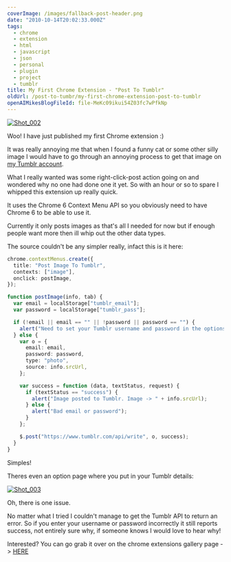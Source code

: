 ```yaml
---
coverImage: /images/fallback-post-header.png
date: "2010-10-14T20:02:33.000Z"
tags:
  - chrome
  - extension
  - html
  - javascript
  - json
  - personal
  - plugin
  - project
  - tumblr
title: My First Chrome Extension - "Post To Tumblr"
oldUrl: /post-to-tumbr/my-first-chrome-extension-post-to-tumblr
openAIMikesBlogFileId: file-MeKc09ikui54Z03fc7wPfkNp
---
```


[![](https://www.mikecann.blog/wp-content/uploads/2010/10/Shot_002.png "Shot_002")](https://www.mikecann.blog/wp-content/uploads/2010/10/Shot_002.png)

Woo! I have just published my first Chrome extension :)

<!-- more -->

It was really annoying me that when I found a funny cat or some other silly image I would have to go through an annoying process to get that image on [my Tumblr account](https://mikeysee.tumblr.com).

What I really wanted was some right-click-post action going on and wondered why no one had done one it yet. So with an hour or so to spare I whipped this extension up really quick.

It uses the Chrome 6 Context Menu API so you obviously need to have Chrome 6 to be able to use it.

Currently it only posts images as that's all I needed for now but if enough people want more then ill whip out the other data types.

The source couldn't be any simpler really, infact this is it here:

```typescript
chrome.contextMenus.create({
  title: "Post Image To Tumblr",
  contexts: ["image"],
  onclick: postImage,
});

function postImage(info, tab) {
  var email = localStorage["tumblr_email"];
  var password = localStorage["tumblr_pass"];

  if (!email || email == "" || !password || password == "") {
    alert("Need to set your Tumblr username and password in the options before posting!");
  } else {
    var o = {
      email: email,
      password: password,
      type: "photo",
      source: info.srcUrl,
    };

    var success = function (data, textStatus, request) {
      if (textStatus == "success") {
        alert("Image posted to Tumblr. Image -> " + info.srcUrl);
      } else {
        alert("Bad email or password");
      }
    };

    $.post("https://www.tumblr.com/api/write", o, success);
  }
}
```

Simples!

Theres even an option page where you put in your Tumblr details:

[![](https://www.mikecann.blog/wp-content/uploads/2010/10/Shot_003.png "Shot_003")](https://www.mikecann.blog/wp-content/uploads/2010/10/Shot_003.png)

Oh, there is one issue.

No matter what I tried I couldn't manage to get the Tumblr API to return an error. So if you enter your username or password incorrectly it still reports success, not entirely sure why, if someone knows I would love to hear why!

Interested? You can go grab it over on the chrome extensions gallery page -> [HERE](https://chrome.google.com/extensions/detail/dbpicbbcpanckagpdjflgojlknomoiah?hl=en)
